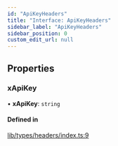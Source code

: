 ```yaml
---
id: "ApiKeyHeaders"
title: "Interface: ApiKeyHeaders"
sidebar_label: "ApiKeyHeaders"
sidebar_position: 0
custom_edit_url: null
---
```


## Properties

### xApiKey

• **xApiKey**: `string`

#### Defined in

[lib/types/headers/index.ts:9](https://github.com/JustaName-id/JustaName-sdk/blob/3b7cbff/packages/@justaname.id/sdk/src/lib/types/headers/index.ts#L9)

